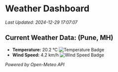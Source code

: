 
# Weather Dashboard

_Last Updated: 2024-12-29 17:07:07_

## Current Weather Data: (Pune, MH)
- **Temperature:** 20.2 °C ![Temperature Badge](https://img.shields.io/badge/Temperature-Medium%20Temp-green)
- **Wind Speed:** 4.2 km/h ![Wind Speed Badge](https://img.shields.io/badge/Wind%20Speed-Low%20Wind-blue)

*Powered by Open-Meteo API*
